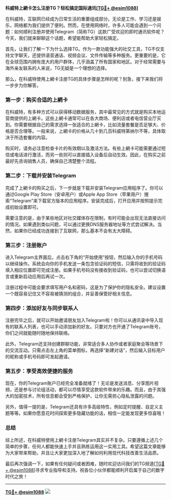 **科威特上網卡怎么注册TG？轻松搞定国际通讯[[TG💪+ @esim1088](https://t.me/s/esim1088)]**

在科威特，互联网已经成为日常生活的重要组成部分。无论是工作、学习还是娱乐，网络都为我们提供了便利。然而，在使用网络时，许多人可能会遇到一个问题：如何顺利注册并使用Telegram（简称TG）这款广受欢迎的即时通讯软件呢？今天，我们就来聊聊这个话题，希望能帮助大家轻松搞定。

首先，让我们了解一下为什么选择TG。作为一款功能强大的社交工具，TG不仅支持文字聊天，还提供语音通话、视频会议、文件传输等多种服务。更重要的是，它在全球范围内拥有庞大的用户群体，几乎涵盖了所有国家和地区。对于经常需要与海外亲友联系的人来说，TG无疑是一个理想的选择。

那么，在科威特使用上網卡注册TG的具体步骤是怎样的呢？别急，接下来我们将一步步为你解答。

### **第一步：购买合适的上網卡**
在科威特，有多种方式可以获得移动数据服务，其中最常见的方式就是购买本地运营商提供的上網卡。这些上網卡通常可以在各大商场、便利店或者电信营业厅买到。你需要根据自己的需求选择一张适合的上網卡，比如流量套餐是否足够大、价格是否合理等。一般来说，上網卡的价格从几十到几百科威特第纳尔不等，具体取决于所选套餐的内容。

购买时，请务必注意检查卡片的有效期以及激活方法。有些上網卡可能需要通过短信或电话进行激活，而另一些则可以直接插入设备后自动生效。因此，在购买之前最好先咨询销售人员，确保自己清楚整个流程。

### **第二步：下载并安装Telegram**
完成了上網卡的购买之后，下一步就是下载并安装Telegram应用程序了。你可以通过Google Play Store（安卓用户）或Apple App Store（苹果用户）搜索“Telegram”来下载官方版本的应用程序。安装完成后，打开应用并按照提示完成初始设置即可。

需要注意的是，由于某些地区对社交媒体存在限制，有时可能会出现无法直接访问的情况。如果遇到类似问题，可以通过更换DNS服务器地址等方式尝试解决。当然，如果你已经成功连接到了互联网，那么基本不会有太大障碍。

### **第三步：注册账户**
进入Telegram主界面后，点击右下角的“开始使用”按钮，然后输入你的手机号码以继续操作。系统会向你的手机发送一条包含验证码的短信，只需将收到的验证码填入相应位置即可完成注册。如果手机号码没有接收到验证码，也可以尝试切换语言或重新启动应用后再试一次。

注册过程中可能会要求填写用户名和密码，这是为了保护你的隐私安全。建议设置一个既容易记住又不容易被猜测的组合，并妥善保管好相关信息。

### **第四步：添加好友与同步联系人**
注册完毕之后，就可以开始邀请朋友加入Telegram啦！你可以从通讯录中导入现有的联系人列表，也可以手动添加新的好友。只要对方也开通了Telegram账号，你们之间就能随时随地保持联络。

此外，Telegram还支持创建群聊功能，非常适合多人协作或者家庭聚会等场景下的交流互动。只需点击左上角的菜单图标，再选择“新建对话”，然后输入目标用户的昵称或手机号码即可发起邀请。

### **第五步：享受高效便捷的服务**
现在，你的Telegram账户已经完全准备就绪了！无论是发送消息、分享图片视频，还是参与讨论组活动，都可以尽情享受这款软件带来的乐趣。而且，由于其强大的加密技术，所有信息都会受到严格保护，让你无需担心隐私泄露的问题。

另外，值得一提的是，Telegram还具有许多高级特性，例如定时提醒、自定义主题等等。如果你愿意花时间探索更多隐藏功能的话，相信一定能发现更多惊喜哦！

### **总结**
综上所述，在科威特使用上網卡注册Telegram其实并不复杂。只要遵循上述几个简单的步骤，任何人都能快速上手并且熟练运用这一实用工具。希望这篇文章能够为大家带来帮助，并且让大家更加深入地了解如何利用现代科技改善生活品质。

最后再次强调一下，如果有任何疑问或者困难，随时欢迎访问我们的TG频道[[TG💪+ @esim1088](https://t.me/s/esim1088)]寻求专业指导和支持。祝各位小伙伴都能顺利开启属于自己的数字时代之旅！

---

**[TG💪+ @esim1088](https://t.me/s/esim1088) ![](https://i.postimg.cc/4NQfJmqS/Snipaste-2025-05-13-00-14-12.png)**